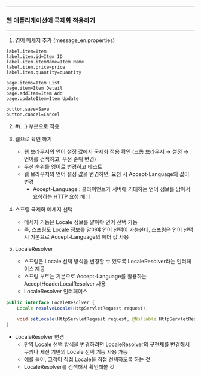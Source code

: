 -----
### 웹 애플리케이션에 국제화 적용하기
-----
1. 영어 메세지 추가 (message_en.properties)
```properties
label.item=Item
label.item.id=Item ID
label.item.itemName=Item Name
label.item.price=price
label.item.quantity=quantity

page.items=Item List
page.item=Item Detail
page.addItem=Item Add
page.updateItem=Item Update

button.save=Save 
button.cancel=Cancel
```

2. #{...} 부분으로 적용

3. 웹으로 확인 하기
   - 웹 브라우저의 언어 설정 값에서 국제화 적용 확인 (크롬 브라우저 → 설정 → 언어를 검색하고, 우선 순위 변경)
   - 우선 순위를 영어로 변경하고 테스트
   - 웹 브라우저의 언어 설정 값을 변경하면, 요청 시 Accept-Language의 값이 변경
     + Accept-Language : 클라이언트가 서버에 기대하는 언어 정보를 담아서 요청하는 HTTP 요청 헤더

4. 스프링 국제화 메세지 선택
   - 메세지 기능은 Locale 정보를 알아야 언어 선택 가능
   - 즉, 스프링도 Locale 정보를 알아야 언어 선택이 가능한데, 스프링은 언어 선택 시 기본으로 Accept-Language의 헤더 값 사용

5. LocaleResolver
   - 스프링은 Locale 선택 방식을 변경할 수 있도록 LocaleResolver라는 인터페이스 제공
   - 스프링 부트는 기본으로 Accept-Language를 활용하는 AcceptHeaderLocalResolver 사용
   - LocaleResolver 인터페이스
```java
public interface LocaleResolver {
    Locale resolveLocale(HttpServletRequest request);

    void setLocale(HttpServletRequest request, @Nullable HttpServletResponse response, @Nullable Locale locale);
}
```

  - LocaleResolver 변경
    + 만약 Locale 선택 방식을 변경하려면 LocaleResolver의 구현체를 변경해서 쿠키나 세션 기반의 Locale 선택 기능 사용 가능
    + 예를 들어, 고객이 직접 Locale을 직접 선택하도록 하는 것
    + LocaleResolver를 검색해서 확인해볼 것
    
